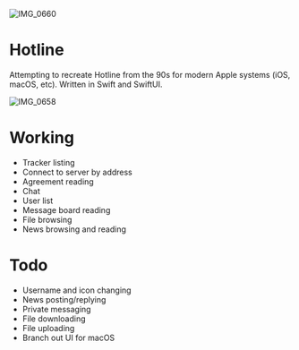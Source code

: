 ![IMG_0660](https://github.com/mierau/hotline/assets/55453/0382a669-4a95-4382-b476-60f9417092d4)

# Hotline
Attempting to recreate Hotline from the 90s for modern Apple systems (iOS, macOS, etc).
Written in Swift and SwiftUI.

![IMG_0658](https://github.com/mierau/hotline/assets/55453/8d9fd292-80b7-4c3a-b1a2-6311994ec8e7)

# Working
- Tracker listing
- Connect to server by address
- Agreement reading
- Chat
- User list
- Message board reading
- File browsing
- News browsing and reading

# Todo
- Username and icon changing
- News posting/replying
- Private messaging
- File downloading
- File uploading
- Branch out UI for macOS
